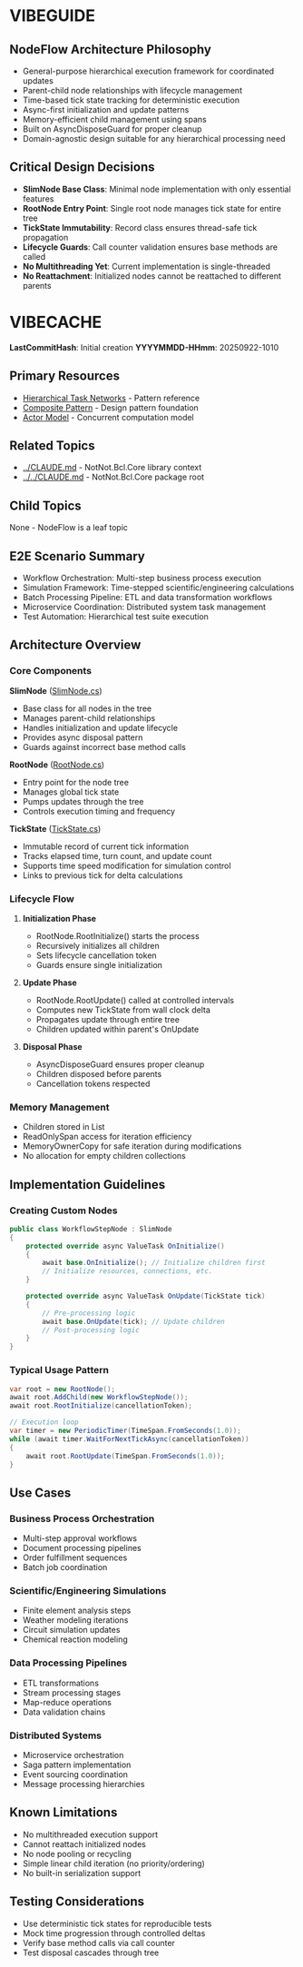 # VIBEGUIDE

## NodeFlow Architecture Philosophy
- General-purpose hierarchical execution framework for coordinated updates
- Parent-child node relationships with lifecycle management
- Time-based tick state tracking for deterministic execution
- Async-first initialization and update patterns
- Memory-efficient child management using spans
- Built on AsyncDisposeGuard for proper cleanup
- Domain-agnostic design suitable for any hierarchical processing need

## Critical Design Decisions
- **SlimNode Base Class**: Minimal node implementation with only essential features
- **RootNode Entry Point**: Single root node manages tick state for entire tree
- **TickState Immutability**: Record class ensures thread-safe tick propagation
- **Lifecycle Guards**: Call counter validation ensures base methods are called
- **No Multithreading Yet**: Current implementation is single-threaded
- **No Reattachment**: Initialized nodes cannot be reattached to different parents

# VIBECACHE

**LastCommitHash**: Initial creation
**YYYYMMDD-HHmm**: 20250922-1010

## Primary Resources
- [Hierarchical Task Networks](https://en.wikipedia.org/wiki/Hierarchical_task_network) - Pattern reference
- [Composite Pattern](https://refactoring.guru/design-patterns/composite) - Design pattern foundation
- [Actor Model](https://en.wikipedia.org/wiki/Actor_model) - Concurrent computation model

## Related Topics
- [../CLAUDE.md](../CLAUDE.md) - NotNot.Bcl.Core library context
- [../../CLAUDE.md](../../CLAUDE.md) - NotNot.Bcl.Core package root

## Child Topics
None - NodeFlow is a leaf topic

## E2E Scenario Summary
- Workflow Orchestration: Multi-step business process execution
- Simulation Framework: Time-stepped scientific/engineering calculations
- Batch Processing Pipeline: ETL and data transformation workflows
- Microservice Coordination: Distributed system task management
- Test Automation: Hierarchical test suite execution

## Architecture Overview

### Core Components

**SlimNode** ([SlimNode.cs](SlimNode.cs#L17))
- Base class for all nodes in the tree
- Manages parent-child relationships
- Handles initialization and update lifecycle
- Provides async disposal pattern
- Guards against incorrect base method calls

**RootNode** ([RootNode.cs](RootNode.cs#L4))
- Entry point for the node tree
- Manages global tick state
- Pumps updates through the tree
- Controls execution timing and frequency

**TickState** ([TickState.cs](TickState.cs#L9))
- Immutable record of current tick information
- Tracks elapsed time, turn count, and update count
- Supports time speed modification for simulation control
- Links to previous tick for delta calculations

### Lifecycle Flow

1. **Initialization Phase**
   - RootNode.RootInitialize() starts the process
   - Recursively initializes all children
   - Sets lifecycle cancellation token
   - Guards ensure single initialization

2. **Update Phase**
   - RootNode.RootUpdate() called at controlled intervals
   - Computes new TickState from wall clock delta
   - Propagates update through entire tree
   - Children updated within parent's OnUpdate

3. **Disposal Phase**
   - AsyncDisposeGuard ensures proper cleanup
   - Children disposed before parents
   - Cancellation tokens respected

### Memory Management
- Children stored in List<SlimNode>
- ReadOnlySpan access for iteration efficiency
- MemoryOwnerCopy for safe iteration during modifications
- No allocation for empty children collections

## Implementation Guidelines

### Creating Custom Nodes
```csharp
public class WorkflowStepNode : SlimNode
{
    protected override async ValueTask OnInitialize()
    {
        await base.OnInitialize(); // Initialize children first
        // Initialize resources, connections, etc.
    }

    protected override async ValueTask OnUpdate(TickState tick)
    {
        // Pre-processing logic
        await base.OnUpdate(tick); // Update children
        // Post-processing logic
    }
}
```

### Typical Usage Pattern
```csharp
var root = new RootNode();
await root.AddChild(new WorkflowStepNode());
await root.RootInitialize(cancellationToken);

// Execution loop
var timer = new PeriodicTimer(TimeSpan.FromSeconds(1.0));
while (await timer.WaitForNextTickAsync(cancellationToken))
{
    await root.RootUpdate(TimeSpan.FromSeconds(1.0));
}
```

## Use Cases

### Business Process Orchestration
- Multi-step approval workflows
- Document processing pipelines
- Order fulfillment sequences
- Batch job coordination

### Scientific/Engineering Simulations
- Finite element analysis steps
- Weather modeling iterations
- Circuit simulation updates
- Chemical reaction modeling

### Data Processing Pipelines
- ETL transformations
- Stream processing stages
- Map-reduce operations
- Data validation chains

### Distributed Systems
- Microservice orchestration
- Saga pattern implementation
- Event sourcing coordination
- Message processing hierarchies

## Known Limitations
- No multithreaded execution support
- Cannot reattach initialized nodes
- No node pooling or recycling
- Simple linear child iteration (no priority/ordering)
- No built-in serialization support

## Testing Considerations
- Use deterministic tick states for reproducible tests
- Mock time progression through controlled deltas
- Verify base method calls via call counter
- Test disposal cascades through tree